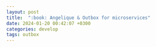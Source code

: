 ```yaml
---
layout: post
title:  ":book: Angelique & Outbox for microservices"
date: 2024-01-20 00:42:07 +0300
categories: develop
tags: outbox
---
```

